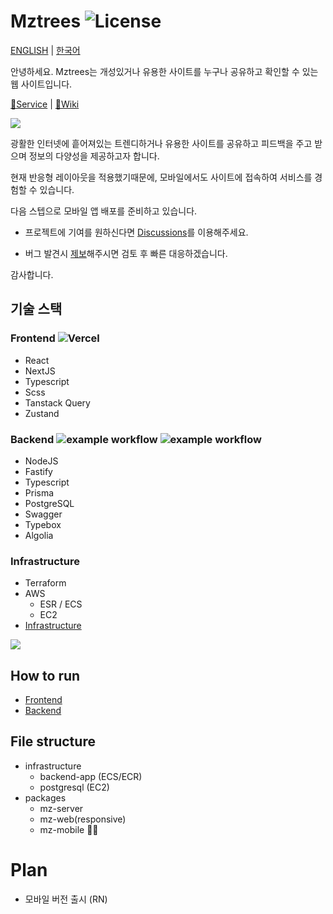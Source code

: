 # Mztrees ![License](https://img.shields.io/badge/license-MIT-blue)

[ENGLISH](/README.md) | [한국어](/README-ko.md)

안녕하세요. Mztrees는 개성있거나 유용한 사이트를 누구나 공유하고 확인할 수 있는 웹 사이트입니다.

[🔗Service](https://www.mztrees.com) | [📝Wiki](https://github.com/shseok/mztrees/wiki)

![](https://img.mztrees.com/og-image.png)

광활한 인터넷에 흩어져있는 트렌디하거나 유용한 사이트를 공유하고 피드백을 주고 받으며 정보의 다양성을 제공하고자 합니다.

현재 반응형 레이아웃을 적용했기때문에, 모바일에서도 사이트에 접속하여 서비스를 경험할 수 있습니다.

다음 스텝으로 모바일 앱 배포를 준비하고 있습니다.

- 프로젝트에 기여를 원하신다면 [Discussions](https://github.com/shseok/mztrees/discussions/categories/announcements)를 이용해주세요.

- 버그 발견시 [제보](https://github.com/shseok/mztrees/issues)해주시면 검토 후 빠른 대응하겠습니다.

감사합니다.

## 기술 스택

### Frontend ![Vercel](https://therealsujitk-vercel-badge.vercel.app/?app=mz-tau)

- React
- NextJS
- Typescript
- Scss
- Tanstack Query
- Zustand

### Backend ![example workflow](https://github.com/shseok/mztrees/actions/workflows/deploy.yml/badge.svg) ![example workflow](https://github.com/shseok/mztrees/actions/workflows/deploy-worker.yml/badge.svg)

- NodeJS
- Fastify
- Typescript
- Prisma
- PostgreSQL
- Swagger
- Typebox
- Algolia

### Infrastructure

- Terraform
- AWS
  - ESR / ECS
  - EC2
- [Infrastructure](infrastructure/README.md)

![](https://img.mztrees.com/infra-architecture.png)

## How to run

- [Frontend](packages/mz-client/README-ko.md)
- [Backend](packages/mz-server/README-ko.md)

## File structure

- infrastructure
  - backend-app (ECS/ECR)
  - postgresql (EC2)
- packages
  - mz-server
  - mz-web(responsive)
  - mz-mobile 🏃‍♀️

# Plan

- 모바일 버전 출시 (RN)
